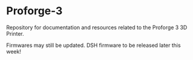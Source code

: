 # Proforge-3
Repository for documentation and resources related to the Proforge 3 3D Printer.

Firmwares may still be updated. DSH firmware to be released later this week!

